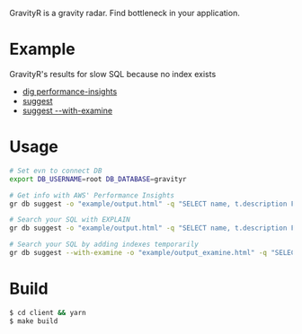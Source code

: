 GravityR is a gravity radar. Find bottleneck in your application.

# Example
GravityR's results for slow SQL because no index exists

* [dig performance-insights](https://mrasu.github.io/GravityR/performance-insights.html)
* [suggest](https://mrasu.github.io/GravityR/output.html)
* [suggest --with-examine](https://mrasu.github.io/GravityR/output_examine.html)

# Usage
```sh
# Set evn to connect DB
export DB_USERNAME=root DB_DATABASE=gravityr

# Get info with AWS' Performance Insights
gr db suggest -o "example/output.html" -q "SELECT name, t.description FROM users INNER JOIN todos AS t ON users.id = t.user_id WHERE users.name = 'foo'"

# Search your SQL with EXPLAIN
gr db suggest -o "example/output.html" -q "SELECT name, t.description FROM users INNER JOIN todos AS t ON users.id = t.user_id WHERE users.name = 'foo'"

# Search your SQL by adding indexes temporarily
gr db suggest --with-examine -o "example/output_examine.html" -q "SELECT name, t.description FROM users INNER JOIN todos AS t ON users.id = t.user_id WHERE users.name = 'foo'"
```

# Build
```sh
$ cd client && yarn
$ make build
```
